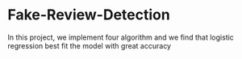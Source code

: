 # Fake-Review-Detection
In this project, we implement four algorithm and we find that logistic regression best fit the model with great accuracy
